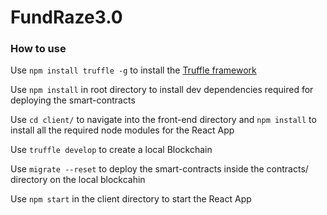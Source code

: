 # FundRaze3.0

### How to use

Use `npm install truffle -g` to install the [Truffle framework](https://www.trufflesuite.com/docs/truffle/overview)

Use `npm install` in root directory to install dev dependencies required for deploying the smart-contracts

Use `cd client/` to navigate into the front-end directory and `npm install` to install all the required node modules for the React App

Use `truffle develop` to create a local Blockchain

Use `migrate --reset` to deploy the smart-contracts inside the contracts/ directory on the local blockcahin

Use `npm start` in the client directory to start the React App
